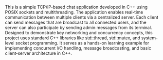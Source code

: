 This is a simple TCP/IP-based chat application developed in C++ using POSIX sockets and multithreading. The application enables real-time communication between multiple clients via a centralized server. Each client can send messages that are broadcast to all connected users, and the server can also participate by sending admin messages from its terminal. Designed to demonstrate key networking and concurrency concepts, this project uses standard C++ libraries like std::thread, std::mutex, and system-level socket programming. It serves as a hands-on learning example for implementing concurrent I/O handling, message broadcasting, and basic client-server architecture in C++.
